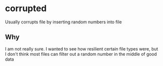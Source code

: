# corrupted
Usually corrupts file by inserting random numbers into file

## Why
I am not really sure. I wanted to see how resilient certain file types were, but
I don't think most files can filter out a random number in the middle of good data
